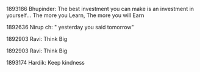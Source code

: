 1893186 Bhupinder: The best investment you can make is an investment in yourself... The more you Learn, The more you will Earn


1892636 Nirup ch: " yesterday you said  tomorrow"


1892903 Ravi: Think Big


1892903 Ravi: Think Big

1893174 Hardik: Keep kindness

